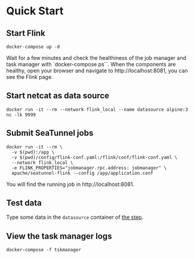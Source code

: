 # Quick Start

## Start Flink

```shell
docker-compose up -d
```

Wait for a few minutes and check the healthiness of the job manager and task manager with `docker-compose ps``. When the
components are healthy, open your browser and navigate to http://localhost:8081, you can see the Flink page.

## Start netcat as data source

```shell
docker run -it --rm --network flink_local --name datasource alpine:3 nc -lk 9999
```

## Submit SeaTunnel jobs

```shell
docker run -it --rm \
  -v $(pwd):/app \
  -v $(pwd)/config/flink-conf.yaml:/flink/conf/flink-conf.yaml \
  --network flink_local \
  -e FLINK_PROPERTIES="jobmanager.rpc.address: jobmanager" \
  apache/seatunnel-flink --config /app/application.conf
```

You will find the running job in http://localhost:8081.

## Test data

Type some data in the `datasource` container of [the step](#start-netcat-as-data-source).

## View the task manager logs

```shell
docker-compose -f tskmanager
```
